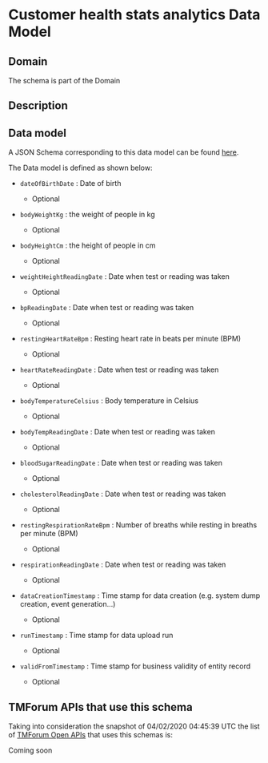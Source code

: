 # Customer health stats analytics Data Model

## Domain

The  schema is part of the  Domain

## Description



## Data model

A JSON Schema corresponding to this data model can be found
[here](https://github.com/tmforum-rand/schemas/blob/candidates/Analytics/CustomerHealthStatsAnalytics.schema.json).

The Data model is defined as shown below:
- `dateOfBirthDate` : Date of birth

  - Optional

- `bodyWeightKg` : the weight of people in kg

  - Optional

- `bodyHeightCm` : the height of people in cm

  - Optional

- `weightHeightReadingDate` : Date when test or reading was taken

  - Optional

- `bpReadingDate` : Date when test or reading was taken

  - Optional

- `restingHeartRateBpm` : Resting heart rate in beats per minute (BPM)

  - Optional

- `heartRateReadingDate` : Date when test or reading was taken

  - Optional

- `bodyTemperatureCelsius` : Body temperature in Celsius

  - Optional

- `bodyTempReadingDate` : Date when test or reading was taken

  - Optional

- `bloodSugarReadingDate` : Date when test or reading was taken

  - Optional

- `cholesterolReadingDate` : Date when test or reading was taken

  - Optional

- `restingRespirationRateBpm` : Number of breaths while resting in breaths per minute (BPM)

  - Optional

- `respirationReadingDate` : Date when test or reading was taken

  - Optional

- `dataCreationTimestamp` : Time stamp for data creation (e.g. system dump creation, event generation…)

  - Optional

- `runTimestamp` : Time stamp for data upload run

  - Optional

- `validFromTimestamp` : Time stamp for business validity of entity record

  - Optional





## TMForum APIs that use this schema

Taking into consideration the snapshot of 04/02/2020 04:45:39 UTC the list of [TMForum Open APIs](https://www.tmforum.org/open-apis/) that uses this schemas is:

Coming soon